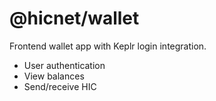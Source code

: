 # @hicnet/wallet
Frontend wallet app with Keplr login integration.
- User authentication
- View balances
- Send/receive HIC
